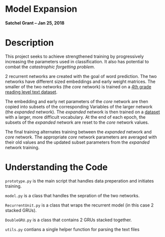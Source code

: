 # Model Expansion
#### Satchel Grant – Jan 25, 2018

# Description
This project seeks to achieve strengthened training by progressively increasing the parameters used in classification. It also has potential to combat the _catastrophic forgetting problem_. 

2 recurrent networks are created with the goal of word prediction. The two networks have different sized embeddings and early weight matrices. The smaller of the two networks (the _core_ network) is trained on a [4th grade reading level text dataset](https://www.microsoft.com/en-us/research/publication/mctest-challenge-dataset-open-domain-machine-comprehension-text/). 

The embedding and early net parameters of the _core_ network are then copied into subsets of the corresponding Variables of the larger network (the _expanded_ network). The _expanded_ network is then trained on a [dataset](https://s3.amazonaws.com/text-datasets/nietzsche.txt) with a larger, more difficult vocabulary. At the end of each epoch, the subsets of the _expanded_ network are reset to the _core_ network values.

The final training alternates training between the _expanded_ network and _core_ network. The appropriate _core_ network parameters are averaged with their old values and the updated subset parameters from the _expanded_ network training.


# Understanding the Code
`prototype.py` is the main script that handles data preperation and initiates training.

`model.py` is a class that handles the sepration of the two networks.

`RecurrentUnit.py` is a class that wraps the recurrent model (in this case 2 stacked GRUs).

`DoubleGRU.py` is a class that contains 2 GRUs stacked together.

`utils.py` contians a single helper function for parsing the text files

